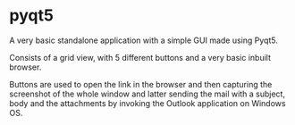 # pyqt5
A very basic standalone application with a simple GUI made using Pyqt5.

Consists of a grid view, with 5 different buttons and a very basic inbuilt browser.

Buttons are used to open the link in the browser and then capturing the screenshot of the whole window and latter sending the mail with a subject, body and the attachments by invoking the Outlook application on Windows OS.
